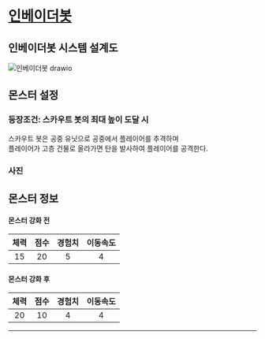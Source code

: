 # [인베이더봇](README.md)

## 인베이더봇 시스템 설계도
![인베이더봇 drawio](https://github.com/ACEDIA2567/CityGun/assets/101154683/9b2e6e28-1f9b-4c9c-bd3f-8b7f6cf86284)

## 몬스터 설정
### 등장조건: 스카우트 봇의 최대 높이 도달 시
스카우트 봇은 공중 유닛으로 공중에서 플레이어를 추격하며   
플레이어가 고층 건물로 올라가면 탄을 발사하여 플레이어를 공격한다.

### 사진

## 몬스터 정보
#### 몬스터 강화 전
|체력|점수|경험치|이동속도|
|:---:|:---:|:---:|:---:|
|15|20|5|4|

#### 몬스터 강화 후
|체력|점수|경험치|이동속도|
|:---:|:---:|:---:|:---:|
|20|10|4|4|



<hr>

